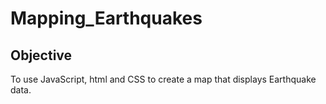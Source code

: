 # Mapping_Earthquakes

## Objective

To use JavaScript, html and CSS to create a map that displays Earthquake data.
